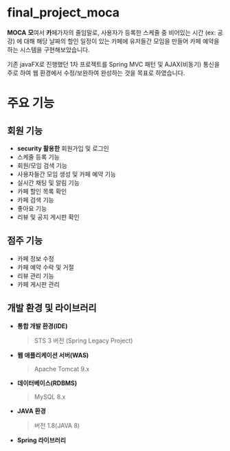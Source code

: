 #  final_project_moca
**MOCA** 
**모**여서 **카**페가자의 줄임말로, 
사용자가 등록한 스케줄 중 비어있는 시간 (ex: 공강) 에 대해 해당 날짜의 할인 일정이 있는 카페에  유저들간 모임을 만들어 카페 예약을 하는 시스템을 구현해보았습니다.

기존 javaFX로 진행했던 1차 프로젝트를
Spring MVC 패턴 및 AJAX(비동기) 통신을 주로 하여 웹 환경에서 수정/보완하여 완성하는 것을 목표로 하였습니다.


# 주요 기능

## 회원 기능

 - **security 활용한** 회원가입 및 로그인
 -  스케줄 등록 기능
 - 회원/모임 검색 기능
 - 사용자들간 모임 생성 및 카페 예약 기능
 - 실시간 채팅 및 알림 기능
 - 카페 할인 목록 확인
 - 카페 검색 기능
 - 좋아요 기능
 - 리뷰 및 공지 게시판 확인

## 점주 기능

- 카페 정보 수정 
- 카페 예약 수락 및 거절
- 리뷰 관리 기능
- 카페 게시판 관리


## 개발 환경 및 라이브러리 

- **통합 개발 환경(IDE)**
	> STS 3 버전 (Spring Legacy Project)
- **웹 애플리케이션 서버(WAS)**
	> Apache Tomcat 9.x
- **데이터베이스(RDBMS)**
	> MySQL 8.x
- **JAVA 환경**
	> 버전 1.8(JAVA 8)
- **Spring  라이브러리**
	> 
